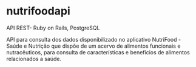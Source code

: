 # nutrifoodapi
API REST- Ruby on Rails, PostgreSQL

API para consulta dos dados disponibilizado no aplicativo NutriFood - Saúde e Nutrição que dispõe de um acervo de alimentos funcionais e nutracêuticos, para consulta de características e benefícios de alimentos relacionados a saúde.
